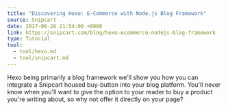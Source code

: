 ```yaml
---
title: "Discovering Hexo: E-Commerce with Node.js Blog Framework"
source: Snipcart
date: 2017-06-26 21:54:00 +0000
link: https://snipcart.com/blog/hexo-ecommerce-nodejs-blog-framework
type: Tutorial
tool:
  - tool/hexo.md
  - tool/snipcart.md
---
```

Hexo being primarily a blog framework we'll show you how you can integrate a Snipcart housed buy-button into your blog platform. You'll never know when you'll want to give the option to your reader to buy a product you're writing about, so why not offer it directly on your page?





